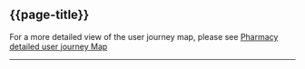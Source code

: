 ## {{page-title}}

For a more detailed view of the user journey map, please see [Pharmacy detailed user journey Map](https://simplifier.net/guide/gp-connect-update-record/record-home-examples-community-pharmacy-user-journeys-detailed-user-journey?version=current) 

----